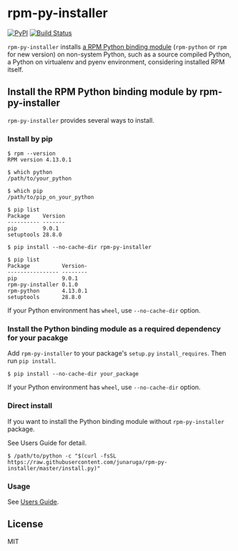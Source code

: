 # rpm-py-installer
[![PyPI](https://img.shields.io/pypi/v/rpm-py-installer.svg)](https://pypi.python.org/pypi/rpm-py-installer)
[![Build Status](https://travis-ci.org/junaruga/rpm-py-installer.svg?branch=master)](https://travis-ci.org/junaruga/rpm-py-installer)

`rpm-py-installer` installs [a RPM Python binding module](https://github.com/rpm-software-management/rpm/tree/master/python) (`rpm-python` or `rpm` for new version) on non-system Python, such as a source compiled Python, a Python on virtualenv and pyenv environment, considering installed RPM itself.

## Install the RPM Python binding module by rpm-py-installer

`rpm-py-installer` provides several ways to install.

### Install by pip

```
$ rpm --version
RPM version 4.13.0.1

$ which python
/path/to/your_python

$ which pip
/path/to/pip_on_your_python

$ pip list
Package    Version
---------- -------
pip        9.0.1
setuptools 28.8.0

$ pip install --no-cache-dir rpm-py-installer

$ pip list
Package          Version-
---------------- --------
pip              9.0.1
rpm-py-installer 0.1.0
rpm-python       4.13.0.1
setuptools       28.8.0
```

If your Python environment has `wheel`, use `--no-cache-dir` option.

### Install the Python binding module as a required dependency for your pacakge

Add `rpm-py-installer` to your package's `setup.py` `install_requires`.
Then run `pip install`.

```
$ pip install --no-cache-dir your_package
```

If your Python environment has `wheel`, use `--no-cache-dir` option.

### Direct install

If you want to install the Python binding module without `rpm-py-installer` package.

See Users Guide for detail.

```
$ /path/to/python -c "$(curl -fsSL https://raw.githubusercontent.com/junaruga/rpm-py-installer/master/install.py)"
```

### Usage

See [Users Guide](docs/users_guide.md).

## License

MIT
